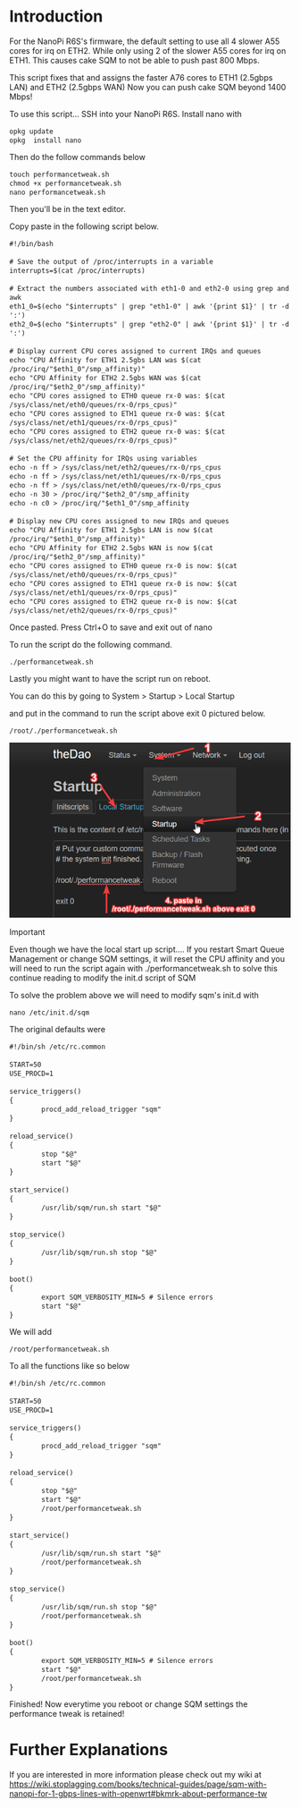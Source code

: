 # Introduction
For the NanoPi R6S's firmware, the default setting to use all 4 slower A55 cores for irq on ETH2. While only using 2 of the slower A55 cores for irq on ETH1.
This causes cake SQM to not be able to push past 800 Mbps.

This script fixes that and assigns the faster A76 cores to ETH1 (2.5gbps LAN) and ETH2 (2.5gbps WAN)
Now you can push cake SQM beyond 1400 Mbps!


To use this script... SSH into your NanoPi R6S. Install nano with

```
opkg update
opkg  install nano
```

Then do the follow commands below

```
touch performancetweak.sh
chmod +x performancetweak.sh
nano performancetweak.sh
```

Then you'll be in the text editor.

Copy paste in the following script below.

```
#!/bin/bash

# Save the output of /proc/interrupts in a variable
interrupts=$(cat /proc/interrupts)

# Extract the numbers associated with eth1-0 and eth2-0 using grep and awk
eth1_0=$(echo "$interrupts" | grep "eth1-0" | awk '{print $1}' | tr -d ':')
eth2_0=$(echo "$interrupts" | grep "eth2-0" | awk '{print $1}' | tr -d ':')

# Display current CPU cores assigned to current IRQs and queues
echo "CPU Affinity for ETH1 2.5gbs LAN was $(cat /proc/irq/"$eth1_0"/smp_affinity)"
echo "CPU Affinity for ETH2 2.5gbs WAN was $(cat /proc/irq/"$eth2_0"/smp_affinity)"
echo "CPU cores assigned to ETH0 queue rx-0 was: $(cat /sys/class/net/eth0/queues/rx-0/rps_cpus)"
echo "CPU cores assigned to ETH1 queue rx-0 was: $(cat /sys/class/net/eth1/queues/rx-0/rps_cpus)"
echo "CPU cores assigned to ETH2 queue rx-0 was: $(cat /sys/class/net/eth2/queues/rx-0/rps_cpus)"

# Set the CPU affinity for IRQs using variables
echo -n ff > /sys/class/net/eth2/queues/rx-0/rps_cpus
echo -n ff > /sys/class/net/eth1/queues/rx-0/rps_cpus
echo -n ff > /sys/class/net/eth0/queues/rx-0/rps_cpus
echo -n 30 > /proc/irq/"$eth2_0"/smp_affinity
echo -n c0 > /proc/irq/"$eth1_0"/smp_affinity

# Display new CPU cores assigned to new IRQs and queues
echo "CPU Affinity for ETH1 2.5gbs LAN is now $(cat /proc/irq/"$eth1_0"/smp_affinity)"
echo "CPU Affinity for ETH2 2.5gbs WAN is now $(cat /proc/irq/"$eth2_0"/smp_affinity)"
echo "CPU cores assigned to ETH0 queue rx-0 is now: $(cat /sys/class/net/eth0/queues/rx-0/rps_cpus)"
echo "CPU cores assigned to ETH1 queue rx-0 is now: $(cat /sys/class/net/eth1/queues/rx-0/rps_cpus)"
echo "CPU cores assigned to ETH2 queue rx-0 is now: $(cat /sys/class/net/eth2/queues/rx-0/rps_cpus)"
```

Once pasted. Press Ctrl+O to save and exit out of nano

To run the script do the following command.
```
./performancetweak.sh
```

Lastly you might want to have the script run on reboot. 

You can do this by going to System > Startup > Local Startup

and put in the command to run the script above exit 0 pictured below.

```
/root/./performancetweak.sh
```

![Start script on boot](/AddingScriptToStartOnReboot.png?raw=true "Start script on boot")

> [!IMPORTANT]  
> Even though we have the local start up script.... If you restart Smart Queue Management or change SQM settings,
> it will reset the CPU affinity and you will need to run the script again with ./performancetweak.sh to solve this
> continue reading to modify the init.d script of SQM

To solve the problem above we will need to modify sqm's init.d with

```
nano /etc/init.d/sqm
```

The original defaults were

```
#!/bin/sh /etc/rc.common

START=50
USE_PROCD=1

service_triggers()
{
        procd_add_reload_trigger "sqm"
}

reload_service()
{
        stop "$@"
        start "$@"
}

start_service()
{
        /usr/lib/sqm/run.sh start "$@"
}

stop_service()
{
        /usr/lib/sqm/run.sh stop "$@"
}

boot()
{
        export SQM_VERBOSITY_MIN=5 # Silence errors
        start "$@"
}
```

We will add 

```
/root/performancetweak.sh
```

To all the functions like so below

```
#!/bin/sh /etc/rc.common

START=50
USE_PROCD=1

service_triggers()
{
        procd_add_reload_trigger "sqm"
}

reload_service()
{
        stop "$@"
        start "$@"
        /root/performancetweak.sh
}

start_service()
{
        /usr/lib/sqm/run.sh start "$@"
        /root/performancetweak.sh
}

stop_service()
{
        /usr/lib/sqm/run.sh stop "$@"
        /root/performancetweak.sh
}

boot()
{
        export SQM_VERBOSITY_MIN=5 # Silence errors
        start "$@"
        /root/performancetweak.sh
}
```

Finished! Now everytime you reboot or change SQM settings the performance tweak is retained!

# Further Explanations
If you are interested in more information please check out my wiki at https://wiki.stoplagging.com/books/technical-guides/page/sqm-with-nanopi-for-1-gbps-lines-with-openwrt#bkmrk-about-performance-tw
